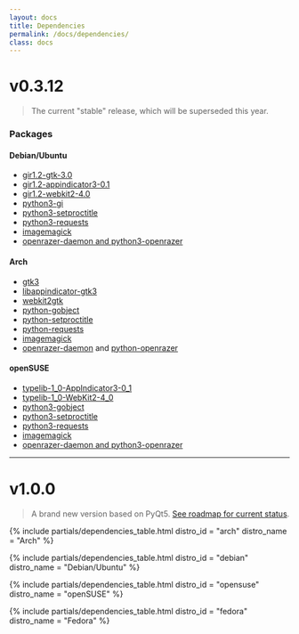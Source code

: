 ```yaml
---
layout: docs
title: Dependencies
permalink: /docs/dependencies/
class: docs
---
```


# v0.3.12

> The current "stable" release, which will be superseded this year.

### Packages

#### Debian/Ubuntu

* [gir1.2-gtk-3.0](https://packages.debian.org/sid/gir1.2-gtk-3.0)
* [gir1.2-appindicator3-0.1](https://packages.debian.org/sid/gir1.2-appindicator3-0.1)
* [gir1.2-webkit2-4.0](https://packages.debian.org/sid/gir1.2-webkit2-4.0)
* [python3-gi](https://packages.debian.org/sid/python3-gi)
* [python3-setproctitle](https://packages.debian.org/sid/python3-setproctitle)
* [python3-requests](https://packages.debian.org/sid/python3-requests)
* [imagemagick](https://packages.debian.org/sid/imagemagick)
* [openrazer-daemon and python3-openrazer](https://launchpad.net/~openrazer/+archive/ubuntu/stable)

#### Arch

* [gtk3](https://www.archlinux.org/packages/extra/x86_64/gtk3/)
* [libappindicator-gtk3](https://www.archlinux.org/packages/community/x86_64/libappindicator-gtk3/)
* [webkit2gtk](https://www.archlinux.org/packages/extra/x86_64/webkit2gtk/)
* [python-gobject](https://www.archlinux.org/packages/extra/x86_64/python-gobject/)
* [python-setproctitle](https://www.archlinux.org/packages/community/x86_64/python-setproctitle/)
* [python-requests](https://www.archlinux.org/packages/extra/any/python-requests/)
* [imagemagick](https://www.archlinux.org/packages/extra/x86_64/imagemagick/)
* [openrazer-daemon](https://aur.archlinux.org/packages/openrazer-daemon/) and [python-openrazer](https://aur.archlinux.org/packages/python-openrazer/)

#### openSUSE

* [typelib-1_0-AppIndicator3-0_1](https://software.opensuse.org/package/typelib-1_0-AppIndicator3-0_1)
* [typelib-1_0-WebKit2-4_0](https://software.opensuse.org/package/typelib-1_0-WebKit2-4_0)
* [python3-gobject](https://software.opensuse.org/package/python3-gobject)
* [python3-setproctitle](https://software.opensuse.org/package/python3-setproctitle)
* [python3-requests](https://software.opensuse.org/package/python3-requests)
* [imagemagick](https://software.opensuse.org/package/ImageMagick)
* [openrazer-daemon and python3-openrazer](https://build.opensuse.org/package/show/hardware:razer/openrazer)

---

# v1.0.0

> A brand new version based on PyQt5.
> [See roadmap for current status](/docs/roadmap/).

{% include partials/dependencies_table.html
    distro_id = "arch"
    distro_name = "Arch"
%}

{% include partials/dependencies_table.html
    distro_id = "debian"
    distro_name = "Debian/Ubuntu"
%}

{% include partials/dependencies_table.html
    distro_id = "opensuse"
    distro_name = "openSUSE"
%}

{% include partials/dependencies_table.html
    distro_id = "fedora"
    distro_name = "Fedora"
%}
